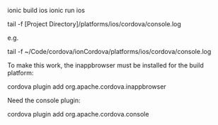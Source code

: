 
ionic build ios
ionic run ios

tail -f  [Project Directory]/platforms/ios/cordova/console.log

e.g.

tail -f  ~/Code/cordova/ionCordova/platforms/ios/cordova/console.log

To make this work, the inappbrowser must be installed for the build platform:

cordova plugin add org.apache.cordova.inappbrowser

Need the console plugin: 

cordova plugin add org.apache.cordova.console
